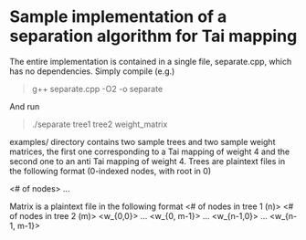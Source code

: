 # Sample implementation of a separation algorithm for Tai mapping

The entire implementation is contained in a single file, separate.cpp, which has no dependencies. Simply compile (e.g.)

> g++ separate.cpp -O2 -o separate

And run

> ./separate tree1 tree2 weight_matrix

examples/ directory contains two sample trees and two sample weight matrices, the first one corresponding to a Tai mapping of weight 4 and the second one to an anti Tai mapping of weight 4. Trees are plaintext files in the following format (0-indexed nodes, with root in 0)

<# of nodes>
<edge endpoint> <edge endpoint>
...

Matrix is a plaintext file in the following format
<# of nodes in tree 1 (n)> <# of nodes in tree 2 (m)>
<w_{0,0}> ... <w_{0, m-1}>
...
<w_{n-1,0}> ... <w_{n-1, m-1}>
